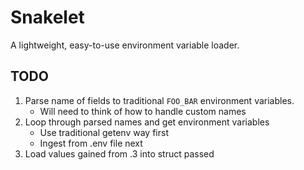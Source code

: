 # Snakelet

A lightweight, easy-to-use environment variable loader.

## TODO
1. Parse name of fields to traditional `FOO_BAR` environment variables.
    - Will need to think of how to handle custom names
2. Loop through parsed names and get environment variables
    - Use traditional getenv way first
    - Ingest from .env file next
3. Load values gained from .3 into struct passed

